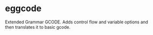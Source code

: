 # eggcode
Extended Grammar GCODE. Adds control flow and variable options and then translates it to basic gcode.
